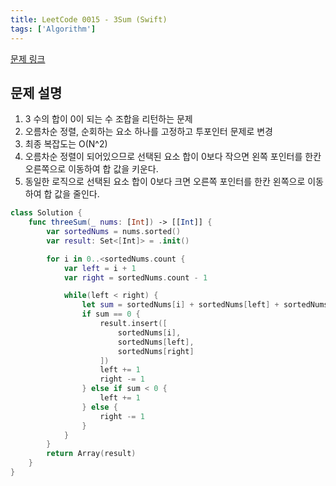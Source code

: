 ```yaml
---
title: LeetCode 0015 - 3Sum (Swift)
tags: ['Algorithm']
---
```


[문제 링크](https://leetcode.com/problems/3sum/description/)

## 문제 설명

1. 3 수의 합이 0이 되는 수 조합을 리턴하는 문제
2. 오름차순 정렬, 순회하는 요소 하나를 고정하고 투포인터 문제로 변경
3. 최종 복잡도는 O(N^2)
4. 오름차순 정렬이 되어있으므로 선택된 요소 합이 0보다 작으면 왼쪽 포인터를 한칸 오른쪽으로 이동하여 합 값을 키운다.
5. 동일한 로직으로 선택된 요소 합이 0보다 크면 오른쪽 포인터를 한칸 왼쪽으로 이동하여 합 값을 줄인다.

```swift
class Solution {
    func threeSum(_ nums: [Int]) -> [[Int]] {
        var sortedNums = nums.sorted()
        var result: Set<[Int]> = .init()

        for i in 0..<sortedNums.count {
            var left = i + 1
            var right = sortedNums.count - 1

            while(left < right) {
                let sum = sortedNums[i] + sortedNums[left] + sortedNums[right]
                if sum == 0 {
                    result.insert([
                        sortedNums[i],
                        sortedNums[left],
                        sortedNums[right]
                    ])
                    left += 1
                    right -= 1
                } else if sum < 0 {
                    left += 1
                } else {
                    right -= 1
                }
            }
        }
        return Array(result)
    }
}
```
